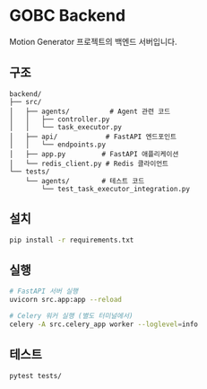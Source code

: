 # GOBC Backend

Motion Generator 프로젝트의 백엔드 서버입니다.

## 구조

```
backend/
├── src/
│   ├── agents/          # Agent 관련 코드
│   │   ├── controller.py
│   │   └── task_executor.py
│   ├── api/            # FastAPI 엔드포인트
│   │   └── endpoints.py
│   ├── app.py         # FastAPI 애플리케이션
│   └── redis_client.py # Redis 클라이언트
└── tests/
    └── agents/        # 테스트 코드
        └── test_task_executor_integration.py
```

## 설치

```bash
pip install -r requirements.txt
```

## 실행

```bash
# FastAPI 서버 실행
uvicorn src.app:app --reload

# Celery 워커 실행 (별도 터미널에서)
celery -A src.celery_app worker --loglevel=info
```

## 테스트

```bash
pytest tests/
``` 